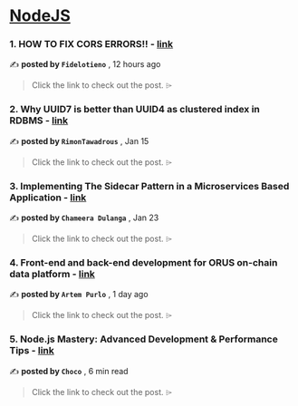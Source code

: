 
<h1><a href=https://medium.com/tag/nodejs/recommended target="_blank" rel="noopener noreferrer">NodeJS</a></h1>
<h3>1. HOW TO FIX CORS ERRORS!! - <a href=https://medium.com/@fidelotieno11/how-to-fix-cors-errors-00bb481322a2?source=tag_recommended_feed---------0-84----------nodejs----------2efbd4b2_6e3e_4062_b9db_1f7f409b2d93------- target="_blank" rel="noopener noreferrer">link</a></h3>

✍️ **posted by `Fidelotieno`** <date> , 12 hours ago</date>

<blockquote>Click the link to check out the post. ⌲</blockquote>

<h3>2. Why UUID7 is better than UUID4 as clustered index in RDBMS - <a href=https://medium.com/@rtawadrous/why-uuid7-is-better-than-uuid4-as-clustered-index-edb02bf70056?source=tag_recommended_feed---------1-107----------nodejs----------2efbd4b2_6e3e_4062_b9db_1f7f409b2d93------- target="_blank" rel="noopener noreferrer">link</a></h3>

✍️ **posted by `RimonTawadrous`** <date> , Jan 15</date>

<blockquote>Click the link to check out the post. ⌲</blockquote>

<h3>3. Implementing The Sidecar Pattern in a Microservices Based Application - <a href=https://medium.com/bitsrc/implementing-the-sidecar-pattern-in-nodejs-2ec3954fe9b6?source=tag_recommended_feed---------2-85----------nodejs----------2efbd4b2_6e3e_4062_b9db_1f7f409b2d93------- target="_blank" rel="noopener noreferrer">link</a></h3>

✍️ **posted by `Chameera Dulanga`** <date> , Jan 23</date>

<blockquote>Click the link to check out the post. ⌲</blockquote>

<h3>4. Front-end and back-end development for ORUS on-chain data platform - <a href=https://medium.com/airkod-product-development/front-end-and-back-end-development-for-orus-on-chain-data-platform-f2ea71bf3c3e?source=tag_recommended_feed---------3-84----------nodejs----------2efbd4b2_6e3e_4062_b9db_1f7f409b2d93------- target="_blank" rel="noopener noreferrer">link</a></h3>

✍️ **posted by `Artem Purlo`** <date> , 1 day ago</date>

<blockquote>Click the link to check out the post. ⌲</blockquote>

<h3>5. Node.js Mastery: Advanced Development & Performance Tips - <a href=https://medium.com/@Choco23/node-js-mastery-advanced-development-performance-tips-da07355c1e8a?source=tag_recommended_feed---------4-107----------nodejs----------2efbd4b2_6e3e_4062_b9db_1f7f409b2d93------- target="_blank" rel="noopener noreferrer">link</a></h3>

✍️ **posted by `Choco`** <date> , 6 min read</date>

<blockquote>Click the link to check out the post. ⌲</blockquote>


